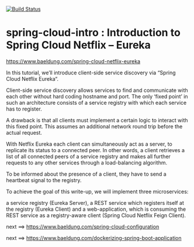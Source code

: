 [![Build Status](https://travis-ci.com/takik/spring-cloud-intro.svg?branch=master)](https://travis-ci.com/takik/spring-cloud-intro)
# spring-cloud-intro : Introduction to Spring Cloud Netflix – Eureka


https://www.baeldung.com/spring-cloud-netflix-eureka


In this tutorial, we’ll introduce client-side service discovery via “Spring Cloud Netflix Eureka“.

Client-side service discovery allows services to find and communicate with each other without hard coding hostname and port. The only ‘fixed point’ in such an architecture consists of a service registry with which each service has to register.

A drawback is that all clients must implement a certain logic to interact with this fixed point. This assumes an additional network round trip before the actual request.

With Netflix Eureka each client can simultaneously act as a server, to replicate its status to a connected peer. In other words, a client retrieves a list of all connected peers of a service registry and makes all further requests to any other services through a load-balancing algorithm.

To be informed about the presence of a client, they have to send a heartbeat signal to the registry.

To achieve the goal of this write-up, we will implement three microservices:

a service registry (Eureka Server),
a REST service which registers itself at the registry (Eureka Client) and
a web-application, which is consuming the REST service as a registry-aware client (Spring Cloud Netflix Feign Client).


next ==> https://www.baeldung.com/spring-cloud-configuration

next ==> https://www.baeldung.com/dockerizing-spring-boot-application
